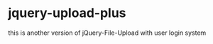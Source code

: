 jquery-upload-plus
==================

this is another version of jQuery-File-Upload with user login system